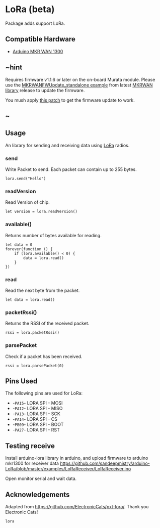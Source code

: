 # LoRa (beta)

Package adds support LoRa. 

## Compatible Hardware

 * [Arduino MKR WAN 1300](https://store.arduino.cc/usa/mkr-wan-1300)

## ~hint

Requires firmware v1.1.6 or later on the on-board Murata module. Please use the [MKRWANFWUpdate_standalone example](https://github.com/arduino-libraries/MKRWAN/blob/master/examples/MKRWANFWUpdate_standalone/MKRWANFWUpdate_standalone.ino) from latest [MKRWAN library](https://github.com/arduino-libraries/MKRWAN) release to update the firmware.

You mush apply [this patch](https://github.com/arduino-libraries/MKRWAN/commit/d994574bedf73c970a41a3d3b11d439e33f49d8c) to get the firmware update to work.
## ~

## Usage

An library for sending and receiving data using [LoRa](https://www.semtech.com/technology/lora) radios.

### send

Write Packet to send. Each packet can contain up to 255 bytes.

```block
lora.send("Hello")
```

### readVersion
Read Version of chip.

```block
let version = lora.readVersion()
```

### available()
Returns number of bytes available for reading.

```block
let data = 0
forever(function () {
    if (lora.available() < 0) {
        data = lora.read()
    }
})
```

### read 
Read the next byte from the packet.

```block
let data = lora.read()
```

### packetRssi() 
Returns the RSSI of the received packet. 

```block
rssi = lora.packetRssi()
```

### parsePacket 
Check if a packet has been received.  

```block
rssi = lora.parsePacket(0)
```

## Pins Used 

The following pins are used for LoRa:  

*  -``PA15``- LORA SPI - MOSI
*  -``PA12``- LORA SPI - MISO
*  -``PA13``- LORA SPI - SCK
*  -``PA14``- LORA SPI - CS
*  -``PB09``- LORA SPI - BOOT
*  -``PA27``- LORA SPI - RST

## Testing receive

Install arduino-lora library in arduino, and upload firmware to arduino mkr1300 for receiver data
https://github.com/sandeepmistry/arduino-LoRa/blob/master/examples/LoRaReceiver/LoRaReceiver.ino

Open monitor serial and wait data.

## Acknowledgements

Adapted from https://github.com/ElectronicCats/pxt-lora/. Thank you Electronic Cats!


```package
lora
```

